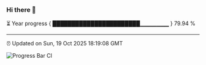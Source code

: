 ### Hi there 👋

⏳ Year progress { ███████████████████████▁▁▁▁▁▁▁ } 79.94 %

---

⏰ Updated on Sun, 19 Oct 2025 18:19:08 GMT

![Progress Bar CI](https://github.com/liununu/liununu/workflows/Progress%20Bar%20CI/badge.svg)
